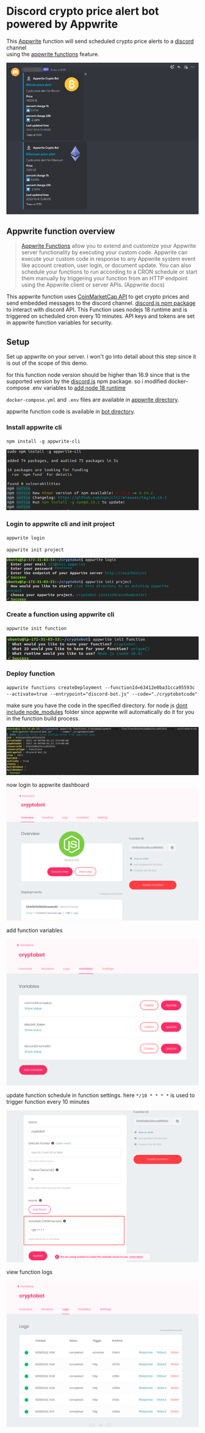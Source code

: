# Discord crypto price alert bot powered by Appwrite

This [Appwrite](https://appwrite.io/) function will send scheduled crypto price alerts to a [discord](https://discord.com/) channel  
using the [appwrite functions](https://appwrite.io/docs/functions) feature.

![discord](images/discord.png)

## Appwrite function overview

> [Appwrite Functions](https://appwrite.io/docs/functions) allow you to extend and customize your Appwrite server functionality by executing your custom code. Appwrite can execute your custom code in response to any Appwrite system event like account creation, user login, or document update. You can also schedule your functions to run according to a CRON schedule or start them manually by triggering your function from an HTTP endpoint using the Appwrite client or server APIs. (Appwrite docs)

This appwrite function uses [CoinMarketCap API](https://coinmarketcap.com/api/) to get crypto prices and send embedded messages to the discord channel.
[discord.js npm package](https://discord.js.org/#/) to interact with discord API.
This Function uses nodejs 18 runtime and is triggered on scheduled cron every 10 minutes.
API keys and tokens are set in appwrite function variables for security.

## Setup

Set up appwrite on your server. i won't go into detail about this step since it is out of the scope of this demo.

for this function node version should be higher than 16.9 since that is the supported version by the [discord.js](https://discord.js.org/#/) npm package.
so i modified docker-compose .env variables to [add node 18 runtime](https://appwrite.io/docs/functions#supportedRuntimes)

`docker-compose.yml` and `.env` files are available in [appwrite directory](/appwrite/).

appwrite function code is available in [bot directory](/bot/).

### Install appwrite cli

`npm install -g appwrite-cli`

![appwritecli](images/appwritecli.png)

### Login to appwrite cli and init project

`appwrite login`

`appwrite init project`

![clilogin](images/clilogin.png)

### Create a function using appwrite cli

`appwrite init function`

![functioncreate](images/functioncreate.png)

### Deploy function

`appwrite functions createDeployment --functionId=63412e0ba31cca95593c --activate=true --entrypoint="discord-bot.js" --code="./cryptobotcode"`

make sure you have the code in the specified directory.
for node js [dont include node_modules](https://appwrite.io/docs/functions#ignoreFiles) folder since appwrite will automatically do it for you in the function
build process.

![createdeployment](images/createdeployment.png)

now login to appwrite dashboard
![dashbaordfunction](images/dashbaordfunction.png)

add function variables

![varibles](images/envvariables.png)

update function schedule in function settings.
here `*/10 * * * *` is used to trigger function every 10 minutes

![cron](images/cron.png)

view function logs

![functionlogs](images/functionlogs.png)
